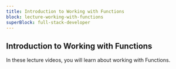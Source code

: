 ```yaml
---
title: Introduction to Working with Functions
block: lecture-working-with-functions
superBlock: full-stack-developer
---
```


## Introduction to Working with Functions

In these lecture videos, you will learn about working with Functions.

